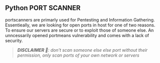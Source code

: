 ## Python PORT SCANNER

portscanners are primarly used for Pentesting and Information Gathering. Essentieally, we are looking for open ports in host for one of two reasons. To ensure our servers are secure or to exploit those of someone else. An unncessarily opened portmeans vulnerability and comes with a lack of security.

> <em>**DISCLAIMER 🛑**: don't scan someone else else port without their permission, only scan ports of your own network or servers</em>